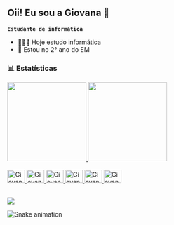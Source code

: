 ## Oii! Eu sou a Giovana 👋

**`Estudante de informática`**

- 👩🏻‍💻 Hoje estudo informática
- 📖 Estou no 2° ano do EM

### 📊 Estatísticas

<div>
<div align="left">
  <a href="https://github.com/rafaballerini">
  <img height="180em" src="https://github-readme-stats.vercel.app/api?username=giovanaa1909&show_icons=true&theme=dracula&include_all_commits=true&count_private=true"/>
  <img height="180em" src="https://github-readme-stats.vercel.app/api/top-langs/?username=giovanaa1909&layout=compact&langs_count=7&theme=dracula"/>
</div>
  <div style="display: inline_block"><br>
  <img align-"center" alt="Giovana-Behance" height="30" width="40" src="https://cdn.jsdelivr.net/gh/devicons/devicon@latest/icons/behance/behance-plain.svg">
  <img align-"center" alt="Giovana-Canva" height="30" width="40" src="https://cdn.jsdelivr.net/gh/devicons/devicon@latest/icons/canva/canva-original.svg" />
  <img align-"center" alt="Giovana-Figma" height="30" width="40"src="https://cdn.jsdelivr.net/gh/devicons/devicon@latest/icons/figma/figma-original.svg" />
  <img align-"center" alt="Giovana-HTML" height="30" width="40" src="https://cdn.jsdelivr.net/gh/devicons/devicon@latest/icons/htmx/htmx-plain.svg" />
  <img align-"center" alt="Giovana-Python" height="30" width="40" src="https://cdn.jsdelivr.net/gh/devicons/devicon@latest/icons/python/python-original.svg" />
  <img align-"center" alt="Giovana-React" height="30" width="40" src="https://cdn.jsdelivr.net/gh/devicons/devicon@latest/icons/react/react-original.svg" />

##
<div>
  <a href = "mailto:gigi.araujojm@gmail.com"><img src="https://img.shields.io/badge/-Gmail-%23333?style=for-the-badge&logo=gmail&logoColor=white" target="_blank"></a>
</div>

![Snake animation](https://github.com/giovanaa1909/giovanaa1909/blob/output/github-contribuition-grid-snake.svg)
